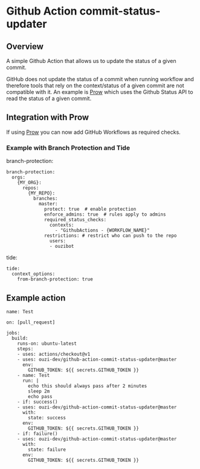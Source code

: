 # Github Action commit-status-updater

## Overview

A simple Github Action that allows us to update the status of a given commit.

GitHub does not update the status of a commit when running workflow and therefore tools that rely on the context/status of a given commit are not compatible with it.
An example is [Prow](https://github.com/kubernetes/test-infra/tree/master/prow) which uses the Github Status API to read the status of a given commit. 

## Integration with Prow

If using [Prow](https://github.com/kubernetes/test-infra/tree/master/prow) you can now add GitHub Workflows as required checks.

### Example with Branch Protection and Tide
branch-protection:
```
branch-protection:
  orgs:
    {MY_ORG}:
      repos:
        {MY_REPO}:
          branches:
            master:
              protect: true  # enable protection
              enforce_admins: true  # rules apply to admins
              required_status_checks:
                contexts: 
                  - "GithubActions - {WORKFLOW_NAME}"
              restrictions: # restrict who can push to the repo
                users:
                - ouzibot
```
tide:
```
tide:
  context_options:
    from-branch-protection: true
```

## Example action

```
name: Test

on: [pull_request]

jobs:
  build:
    runs-on: ubuntu-latest
    steps:
    - uses: actions/checkout@v1
    - uses: ouzi-dev/github-action-commit-status-updater@master
      env:
        GITHUB_TOKEN: ${{ secrets.GITHUB_TOKEN }}
    - name: Test
      run: |
        echo this should always pass after 2 minutes
        sleep 2m
        echo pass
    - if: success()
    - uses: ouzi-dev/github-action-commit-status-updater@master
      with: 
        state: success
      env:
        GITHUB_TOKEN: ${{ secrets.GITHUB_TOKEN }}
    - if: failure()
    - uses: ouzi-dev/github-action-commit-status-updater@master
      with: 
        state: failure
      env:
        GITHUB_TOKEN: ${{ secrets.GITHUB_TOKEN }}
```